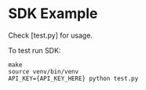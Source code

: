 # SDK Example

Check [test.py] for usage.

To test run SDK:

```shell
make
source venv/bin/venv
API_KEY={API_KEY_HERE} python test.py
```
